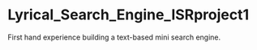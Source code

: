 # Lyrical_Search_Engine_ISRproject1
First hand experience building a text-based mini search engine.
